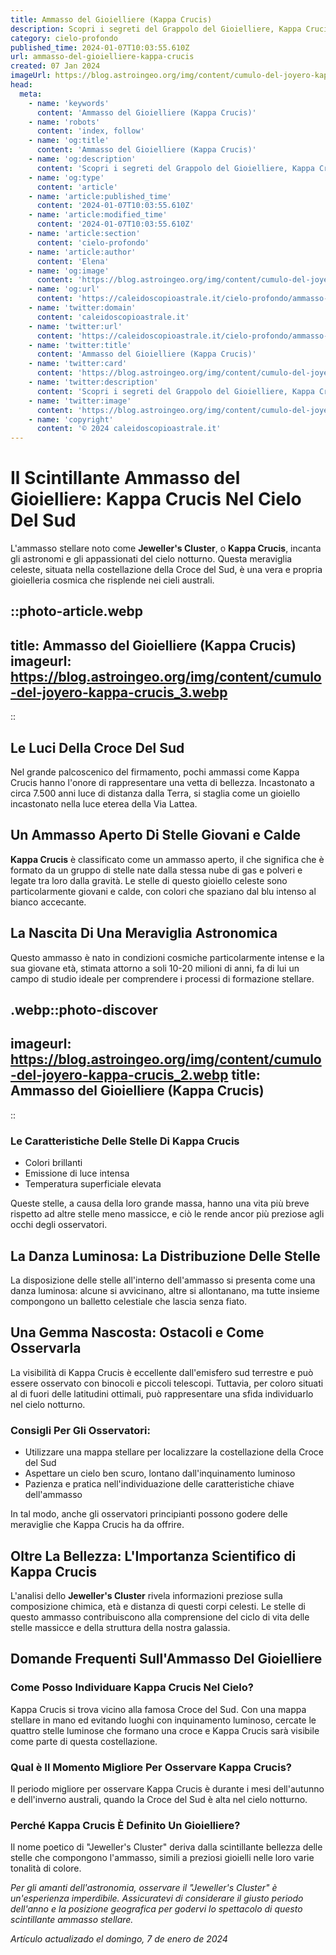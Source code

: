 ```yaml
---
title: Ammasso del Gioielliere (Kappa Crucis)
description: Scopri i segreti del Grappolo del Gioielliere, Kappa Crucis, in un blog affascinante che illumina le meraviglie dellastrologia. Stelle incantate ti aspettano!
category: cielo-profondo
published_time: 2024-01-07T10:03:55.610Z
url: ammasso-del-gioielliere-kappa-crucis
created: 07 Jan 2024
imageUrl: https://blog.astroingeo.org/img/content/cumulo-del-joyero-kappa-crucis_3.webp
head:
  meta:
    - name: 'keywords'
      content: 'Ammasso del Gioielliere (Kappa Crucis)'
    - name: 'robots'
      content: 'index, follow'
    - name: 'og:title'
      content: 'Ammasso del Gioielliere (Kappa Crucis)'
    - name: 'og:description'
      content: 'Scopri i segreti del Grappolo del Gioielliere, Kappa Crucis, in un blog affascinante che illumina le meraviglie dellastrologia. Stelle incantate ti aspettano!'
    - name: 'og:type'
      content: 'article'
    - name: 'article:published_time'
      content: '2024-01-07T10:03:55.610Z'
    - name: 'article:modified_time'
      content: '2024-01-07T10:03:55.610Z'
    - name: 'article:section'
      content: 'cielo-profondo'
    - name: 'article:author'
      content: 'Elena'
    - name: 'og:image'
      content: 'https://blog.astroingeo.org/img/content/cumulo-del-joyero-kappa-crucis_3.webp'
    - name: 'og:url'
      content: 'https://caleidoscopioastrale.it/cielo-profondo/ammasso-del-gioielliere-kappa-crucis'
    - name: 'twitter:domain'
      content: 'caleidoscopioastrale.it'
    - name: 'twitter:url'
      content: 'https://caleidoscopioastrale.it/cielo-profondo/ammasso-del-gioielliere-kappa-crucis'
    - name: 'twitter:title'
      content: 'Ammasso del Gioielliere (Kappa Crucis)'
    - name: 'twitter:card'
      content: 'https://blog.astroingeo.org/img/content/cumulo-del-joyero-kappa-crucis_3.webp'
    - name: 'twitter:description'
      content: 'Scopri i segreti del Grappolo del Gioielliere, Kappa Crucis, in un blog affascinante che illumina le meraviglie dellastrologia. Stelle incantate ti aspettano!'
    - name: 'twitter:image'
      content: 'https://blog.astroingeo.org/img/content/cumulo-del-joyero-kappa-crucis_3.webp'
    - name: 'copyright'
      content: '© 2024 caleidoscopioastrale.it'
---
```

# Il Scintillante Ammasso del Gioielliere: Kappa Crucis Nel Cielo Del Sud

L'ammasso stellare noto come **Jeweller's Cluster**, o **Kappa Crucis**, incanta gli astronomi e gli appassionati del cielo notturno. Questa meraviglia celeste, situata nella costellazione della Croce del Sud, è una vera e propria gioielleria cosmica che risplende nei cieli australi.

::photo-article.webp
---
title: Ammasso del Gioielliere (Kappa Crucis)
imageurl: https://blog.astroingeo.org/img/content/cumulo-del-joyero-kappa-crucis_3.webp
---
::

## Le Luci Della Croce Del Sud

Nel grande palcoscenico del firmamento, pochi ammassi come Kappa Crucis hanno l'onore di rappresentare una vetta di bellezza. Incastonato a circa 7.500 anni luce di distanza dalla Terra, si staglia come un gioiello incastonato nella luce eterea della Via Lattea.

## Un Ammasso Aperto Di Stelle Giovani e Calde

**Kappa Crucis** è classificato come un ammasso aperto, il che significa che è formato da un gruppo di stelle nate dalla stessa nube di gas e polveri e legate tra loro dalla gravità. Le stelle di questo gioiello celeste sono particolarmente giovani e calde, con colori che spaziano dal blu intenso al bianco accecante.

## La Nascita Di Una Meraviglia Astronomica

Questo ammasso è nato in condizioni cosmiche particolarmente intense e la sua giovane età, stimata attorno a soli 10-20 milioni di anni, fa di lui un campo di studio ideale per comprendere i processi di formazione stellare.

.webp::photo-discover
---
imageurl: https://blog.astroingeo.org/img/content/cumulo-del-joyero-kappa-crucis_2.webp
title: Ammasso del Gioielliere (Kappa Crucis)
---
::

### Le Caratteristiche Delle Stelle Di Kappa Crucis

- Colori brillanti
- Emissione di luce intensa
- Temperatura superficiale elevata

Queste stelle, a causa della loro grande massa, hanno una vita più breve rispetto ad altre stelle meno massicce, e ciò le rende ancor più preziose agli occhi degli osservatori.

## La Danza Luminosa: La Distribuzione Delle Stelle

La disposizione delle stelle all'interno dell'ammasso si presenta come una danza luminosa: alcune si avvicinano, altre si allontanano, ma tutte insieme compongono un balletto celestiale che lascia senza fiato.

## Una Gemma Nascosta: Ostacoli e Come Osservarla

La visibilità di Kappa Crucis è eccellente dall'emisfero sud terrestre e può essere osservato con binocoli e piccoli telescopi. Tuttavia, per coloro situati al di fuori delle latitudini ottimali, può rappresentare una sfida individuarlo nel cielo notturno.

### Consigli Per Gli Osservatori:

- Utilizzare una mappa stellare per localizzare la costellazione della Croce del Sud
- Aspettare un cielo ben scuro, lontano dall'inquinamento luminoso
- Pazienza e pratica nell'individuazione delle caratteristiche chiave dell'ammasso

In tal modo, anche gli osservatori principianti possono godere delle meraviglie che Kappa Crucis ha da offrire.

## Oltre La Bellezza: L'Importanza Scientifico di Kappa Crucis

L'analisi dello **Jeweller's Cluster** rivela informazioni preziose sulla composizione chimica, età e distanza di questi corpi celesti. Le stelle di questo ammasso contribuiscono alla comprensione del ciclo di vita delle stelle massicce e della struttura della nostra galassia.

## Domande Frequenti Sull'Ammasso Del Gioielliere

### Come Posso Individuare Kappa Crucis Nel Cielo?
Kappa Crucis si trova vicino alla famosa Croce del Sud. Con una mappa stellare in mano ed evitando luoghi con inquinamento luminoso, cercate le quattro stelle luminose che formano una croce e Kappa Crucis sarà visibile come parte di questa costellazione.

### Qual è Il Momento Migliore Per Osservare Kappa Crucis?
Il periodo migliore per osservare Kappa Crucis è durante i mesi dell'autunno e dell'inverno australi, quando la Croce del Sud è alta nel cielo notturno.

### Perché Kappa Crucis È Definito Un Gioielliere?
Il nome poetico di "Jeweller's Cluster" deriva dalla scintillante bellezza delle stelle che compongono l'ammasso, simili a preziosi gioielli nelle loro varie tonalità di colore.

*Per gli amanti dell'astronomia, osservare il "Jeweller's Cluster" è un'esperienza imperdibile. Assicuratevi di considerare il giusto periodo dell'anno e la posizione geografica per godervi lo spettacolo di questo scintillante ammasso stellare.*

_Artículo actualizado el domingo, 7 de enero de 2024_